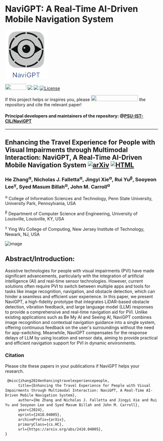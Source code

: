 # NaviGPT: A Real-Time AI-Driven Mobile Navigation System

[<img src="Logo-NaviGPT.png" height="160px" width="140px" />](https://github.com/PSU-IST-CIL/NaviGPT/tree/main)

<img src="https://img.shields.io/badge/Xcode-007ACC?style=for-the-badge&logo=Xcode&logoColor=white" height="20px" width="70px" />  ![](https://img.shields.io/badge/platform-iPhone_12_Pro_or_advanced_version_with_ios_17.0+-lightgrey.svg) ![](https://img.shields.io/badge/language-swift-orange.svg) [![License](https://img.shields.io/badge/license-MIT-blue.svg)](https://github.com/PSU-IST-CIL/NaviGPT/LICENSE)

If this project helps or inspires you, please <img src="https://img.shields.io/gitea/stars/PSU-IST-CIL/demo-repository" height="20px" width="155px" /> the repository and cite the relevant paper!

#### Principal developers and maintainers of the repository: @[PSU-IST-CIL/NaviGPT](https://github.com/orgs/PSU-IST-CIL/teams/navigpt)
----
## Enhancing the Travel Experience for People with Visual Impairments through Multimodal Interaction: NaviGPT, A Real-Time AI-Driven Mobile Navigation System [![arXiv](https://img.shields.io/badge/arXiv-410.04005-b31b1b.svg)](https://arxiv.org/abs/2410.04005) [![HTML](https://img.shields.io/badge/HTML-b31b1b.svg)](https://arxiv.org/html/2410.04005v1)
### He Zhang<sup>α</sup>, Nicholas J. Falletta<sup>α</sup>, Jingyi Xie<sup>α</sup>, Rui Yu<sup>β</sup>, Sooyeon Lee<sup>γ</sup>, Syed Masum Billah<sup>α</sup>, John M. Carroll<sup>α</sup>
 <sup>α</sup> College of Information Sciences and Technology, Penn State University, University Park, Pennsylvania, USA
 
 <sup>β</sup> Department of Computer Science and Engineering, University of Louisville, Louisville, KY, USA
 
 <sup>γ</sup> Ying Wu College of Computing, New Jersey Institute of Technology, Newark, NJ, USA
 
![image](workflow-group.png)
## Abstract/Introduction:
Assistive technologies for people with visual impairments (PVI) have made significant advancements, particularly with the integration of artificial intelligence (AI) and real-time sensor technologies. However, current solutions often require PVI to switch between multiple apps and tools for tasks like image recognition, navigation, and obstacle detection, which can hinder a seamless and efficient user experience. In this paper, we present NaviGPT, a high-fidelity prototype that integrates LiDAR-based obstacle detection, vibration feedback, and large language model (LLM) responses to provide a comprehensive and real-time navigation aid for PVI. Unlike existing applications such as Be My AI and Seeing AI, NaviGPT combines image recognition and contextual navigation guidance into a single system, offering continuous feedback on the user's surroundings without the need for app-switching. Meanwhile, NaviGPT compensates for the response delays of LLM by using location and sensor data, aiming to provide practical and efficient navigation support for PVI in dynamic environments.

### Citation
Please cite these papers in your publications if NaviGPT helps your research.
```
 @misc{zhang2024enhancingtravelexperiencepeople,
      title={Enhancing the Travel Experience for People with Visual Impairments through Multimodal Interaction: NaviGPT, A Real-Time AI-Driven Mobile Navigation System}, 
      author={He Zhang and Nicholas J. Falletta and Jingyi Xie and Rui Yu and Sooyeon Lee and Syed Masum Billah and John M. Carroll},
      year={2024},
      eprint={2410.04005},
      archivePrefix={arXiv},
      primaryClass={cs.HC},
      url={https://arxiv.org/abs/2410.04005}, 
}
```
